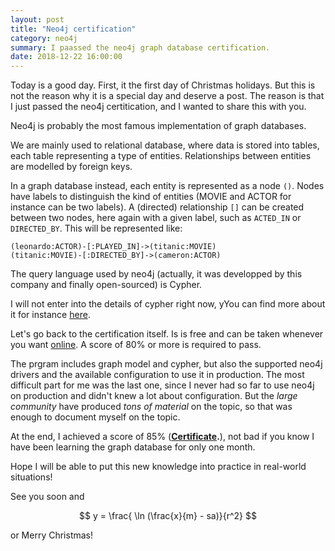 ```yaml
---
layout: post
title: "Neo4j certification"
category: neo4j
summary: I paassed the neo4j graph database certification.
date: 2018-12-22 16:00:00
---
```


Today is a good day. First, it the first day of Christmas holidays. But this is not the reason why it is a special day and deserve a post. The reason is that I just passed the neo4j certitication, and I wanted to share this with you.

Neo4j is probably the most famous implementation of graph databases. 

We are mainly used to relational database, where data is stored into tables, each table representing a type of entities. Relationships between entities are modelled by foreign keys.

In a graph database instead, each entity is represented as a node `()`. Nodes have labels to distinguish the kind of entities (MOVIE and ACTOR for instance can be two labels). A (directed) relationship `[]` can be created between two nodes, here again with a given label, such as `ACTED_IN` or `DIRECTED_BY`. This will be represented like:

    (leonardo:ACTOR)-[:PLAYED_IN]->(titanic:MOVIE)
    (titanic:MOVIE)-[:DIRECTED_BY]->(cameron:ACTOR)

The query language used by neo4j (actually, it was developped by this company and finally open-sourced) is Cypher. 

I will not enter into the details of cypher right now, yYou can find more about it for instance [here](https://neo4j.com/graphacademy/online-training/getting-started-graph-databases-using-neo4j/).

Let's go back to the certification itself. Is is free and can be taken whenever you want [online](https://neo4j.com/graphacademy/neo4j-certification/). A score of 80% or more is required to pass.

The prgram includes graph model and cypher, but also the supported neo4j drivers and the available configuration to use it in production. The most difficult part for me was the last one, since I never had so far to use neo4j on production and didn't knew a lot about configuration. But the *large community* have produced *tons of material* on the topic, so that was enough to document myself on the topic.

At the end, I achieved a score of 85% (__[Certificate](https://graphacademy.neo4j.com/certificates/43898ee59d183928339d23f5e21d52276054b3b133d48a03e71bebab024ad242.pdf).__), not bad if you know I have been learning the graph database for only one month.

Hope I will be able to put this new knowledge into practice in real-world situations!

See you soon and 

$$
y = \frac{ \ln (\frac{x}{m} - sa)}{r^2}
$$

or Merry Christmas!
